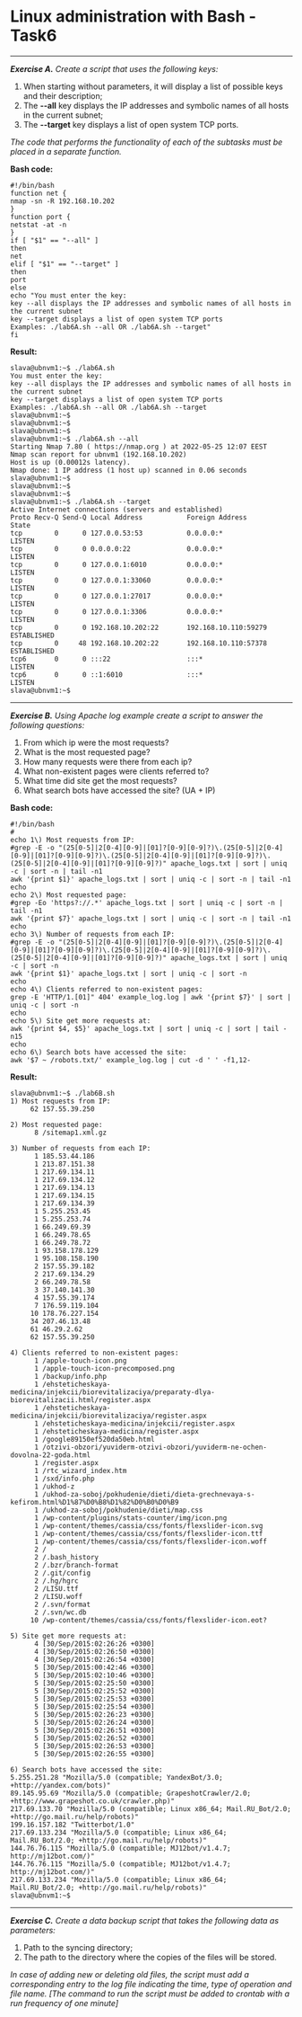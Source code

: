 # Linux administration with Bash - Task6
***
___Exercise A.___ _Create a script that uses the following keys:_

1. When starting without parameters, it will display a list of possible keys and their description;
2. The **--all** key displays the IP addresses and symbolic names of all hosts in the current subnet;
3. The **--target** key displays a list of open system TCP ports.

_The code that performs the functionality of each of the subtasks must be placed in a separate function._

**Bash code:**
```
#!/bin/bash
function net {
nmap -sn -R 192.168.10.202
}
function port {
netstat -at -n
}
if [ "$1" == "--all" ]
then
net
elif [ "$1" == "--target" ]
then
port
else
echo "You must enter the key:
key --all displays the IP addresses and symbolic names of all hosts in the current subnet
key --target displays a list of open system TCP ports
Examples: ./lab6A.sh --all OR ./lab6A.sh --target"
fi
```
**Result:**
```
slava@ubnvm1:~$ ./lab6A.sh
You must enter the key:
key --all displays the IP addresses and symbolic names of all hosts in the current subnet
key --target displays a list of open system TCP ports
Examples: ./lab6A.sh --all OR ./lab6A.sh --target
slava@ubnvm1:~$
slava@ubnvm1:~$
slava@ubnvm1:~$
slava@ubnvm1:~$ ./lab6A.sh --all
Starting Nmap 7.80 ( https://nmap.org ) at 2022-05-25 12:07 EEST
Nmap scan report for ubnvm1 (192.168.10.202)
Host is up (0.00012s latency).
Nmap done: 1 IP address (1 host up) scanned in 0.06 seconds
slava@ubnvm1:~$
slava@ubnvm1:~$
slava@ubnvm1:~$
slava@ubnvm1:~$ ./lab6A.sh --target
Active Internet connections (servers and established)
Proto Recv-Q Send-Q Local Address           Foreign Address         State
tcp        0      0 127.0.0.53:53           0.0.0.0:*               LISTEN
tcp        0      0 0.0.0.0:22              0.0.0.0:*               LISTEN
tcp        0      0 127.0.0.1:6010          0.0.0.0:*               LISTEN
tcp        0      0 127.0.0.1:33060         0.0.0.0:*               LISTEN
tcp        0      0 127.0.0.1:27017         0.0.0.0:*               LISTEN
tcp        0      0 127.0.0.1:3306          0.0.0.0:*               LISTEN
tcp        0      0 192.168.10.202:22       192.168.10.110:59279    ESTABLISHED
tcp        0     48 192.168.10.202:22       192.168.10.110:57378    ESTABLISHED
tcp6       0      0 :::22                   :::*                    LISTEN
tcp6       0      0 ::1:6010                :::*                    LISTEN
slava@ubnvm1:~$
```
***
___Exercise B.___ _Using Apache log example create a script to answer the following questions:_
1. From which ip were the most requests?
2. What is the most requested page?
3. How many requests were there from each ip?
4. What non-existent pages were clients referred to?
5. What time did site get the most requests?
6. What search bots have accessed the site? (UA + IP)

**Bash code:**
```
#!/bin/bash
#
echo 1\) Most requests from IP:
#grep -E -o "(25[0-5]|2[0-4][0-9]|[01]?[0-9][0-9]?)\.(25[0-5]|2[0-4][0-9]|[01]?[0-9][0-9]?)\.(25[0-5]|2[0-4][0-9]|[01]?[0-9][0-9]?)\.(25[0-5]|2[0-4][0-9]|[01]?[0-9][0-9]?)" apache_logs.txt | sort | uniq -c | sort -n | tail -n1
awk '{print $1}' apache_logs.txt | sort | uniq -c | sort -n | tail -n1
echo
echo 2\) Most requested page:
#grep -Eo 'https?://.*' apache_logs.txt | sort | uniq -c | sort -n | tail -n1
awk '{print $7}' apache_logs.txt | sort | uniq -c | sort -n | tail -n1
echo
echo 3\) Number of requests from each IP:
#grep -E -o "(25[0-5]|2[0-4][0-9]|[01]?[0-9][0-9]?)\.(25[0-5]|2[0-4][0-9]|[01]?[0-9][0-9]?)\.(25[0-5]|2[0-4][0-9]|[01]?[0-9][0-9]?)\.(25[0-5]|2[0-4][0-9]|[01]?[0-9][0-9]?)" apache_logs.txt | sort | uniq -c | sort -n
awk '{print $1}' apache_logs.txt | sort | uniq -c | sort -n
echo
echo 4\) Clients referred to non-existent pages:
grep -E 'HTTP/1.[01]" 404' example_log.log | awk '{print $7}' | sort | uniq -c | sort -n
echo
echo 5\) Site get more requests at:
awk '{print $4, $5}' apache_logs.txt | sort | uniq -c | sort | tail -n15
echo
echo 6\) Search bots have accessed the site:
awk '$7 ~ /robots.txt/' example_log.log | cut -d ' ' -f1,12-
```
**Result:**
```
slava@ubnvm1:~$ ./lab6B.sh
1) Most requests from IP:
     62 157.55.39.250

2) Most requested page:
      8 /sitemap1.xml.gz

3) Number of requests from each IP:
      1 185.53.44.186
      1 213.87.151.38
      1 217.69.134.11
      1 217.69.134.12
      1 217.69.134.13
      1 217.69.134.15
      1 217.69.134.39
      1 5.255.253.45
      1 5.255.253.74
      1 66.249.69.39
      1 66.249.78.65
      1 66.249.78.72
      1 93.158.178.129
      1 95.108.158.190
      2 157.55.39.182
      2 217.69.134.29
      2 66.249.78.58
      3 37.140.141.30
      4 157.55.39.174
      7 176.59.119.104
     10 178.76.227.154
     34 207.46.13.48
     61 46.29.2.62
     62 157.55.39.250

4) Clients referred to non-existent pages:
      1 /apple-touch-icon.png
      1 /apple-touch-icon-precomposed.png
      1 /backup/info.php
      1 /ehsteticheskaya-medicina/injekcii/biorevitalizaciya/preparaty-dlya-biorevitalizacii.html/register.aspx
      1 /ehsteticheskaya-medicina/injekcii/biorevitalizaciya/register.aspx
      1 /ehsteticheskaya-medicina/injekcii/register.aspx
      1 /ehsteticheskaya-medicina/register.aspx
      1 /google89150ef520da50eb.html
      1 /otzivi-obzori/yuviderm-otzivi-obzori/yuviderm-ne-ochen-dovolna-22-goda.html
      1 /register.aspx
      1 /rtc_wizard_index.htm
      1 /sxd/info.php
      1 /ukhod-z
      1 /ukhod-za-soboj/pokhudenie/dieti/dieta-grechnevaya-s-kefirom.html%D1%87%D0%B8%D1%82%D0%B0%D0%B9
      1 /ukhod-za-soboj/pokhudenie/dieti/map.css
      1 /wp-content/plugins/stats-counter/img/icon.png
      1 /wp-content/themes/cassia/css/fonts/flexslider-icon.svg
      1 /wp-content/themes/cassia/css/fonts/flexslider-icon.ttf
      1 /wp-content/themes/cassia/css/fonts/flexslider-icon.woff
      2 /
      2 /.bash_history
      2 /.bzr/branch-format
      2 /.git/config
      2 /.hg/hgrc
      2 /LISU.ttf
      2 /LISU.woff
      2 /.svn/format
      2 /.svn/wc.db
     10 /wp-content/themes/cassia/css/fonts/flexslider-icon.eot?

5) Site get more requests at:
      4 [30/Sep/2015:02:26:26 +0300]
      4 [30/Sep/2015:02:26:50 +0300]
      4 [30/Sep/2015:02:26:54 +0300]
      5 [30/Sep/2015:00:42:46 +0300]
      5 [30/Sep/2015:02:10:46 +0300]
      5 [30/Sep/2015:02:25:50 +0300]
      5 [30/Sep/2015:02:25:52 +0300]
      5 [30/Sep/2015:02:25:53 +0300]
      5 [30/Sep/2015:02:25:54 +0300]
      5 [30/Sep/2015:02:26:23 +0300]
      5 [30/Sep/2015:02:26:24 +0300]
      5 [30/Sep/2015:02:26:51 +0300]
      5 [30/Sep/2015:02:26:52 +0300]
      5 [30/Sep/2015:02:26:53 +0300]
      5 [30/Sep/2015:02:26:55 +0300]

6) Search bots have accessed the site:
5.255.251.28 "Mozilla/5.0 (compatible; YandexBot/3.0; +http://yandex.com/bots)"
89.145.95.69 "Mozilla/5.0 (compatible; GrapeshotCrawler/2.0; +http://www.grapeshot.co.uk/crawler.php)"
217.69.133.70 "Mozilla/5.0 (compatible; Linux x86_64; Mail.RU_Bot/2.0; +http://go.mail.ru/help/robots)"
199.16.157.182 "Twitterbot/1.0"
217.69.133.234 "Mozilla/5.0 (compatible; Linux x86_64; Mail.RU_Bot/2.0; +http://go.mail.ru/help/robots)"
144.76.76.115 "Mozilla/5.0 (compatible; MJ12bot/v1.4.7; http://mj12bot.com/)"
144.76.76.115 "Mozilla/5.0 (compatible; MJ12bot/v1.4.7; http://mj12bot.com/)"
217.69.133.234 "Mozilla/5.0 (compatible; Linux x86_64; Mail.RU_Bot/2.0; +http://go.mail.ru/help/robots)"
slava@ubnvm1:~$
```
***
___Exercise C.___ _Create a data backup script that takes the following data as parameters:_

1. Path to the syncing  directory;
2. The path to the directory where the copies of the files will be stored.

_In case of adding new or deleting old files, the script must add a corresponding entry to the log file
indicating the time, type of operation and file name. [The command to run the script must be added to
crontab with a run frequency of one minute]_

